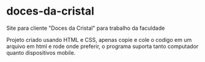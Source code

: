 # doces-da-cristal
Site para cliente "Doces da Cristal" para trabalho da faculdade

Projeto criado usando HTML e CSS, apenas copie e cole o codigo em um arquivo em html e rode onde preferir, o programa suporta tanto computador quanto dispositivos mobile.
